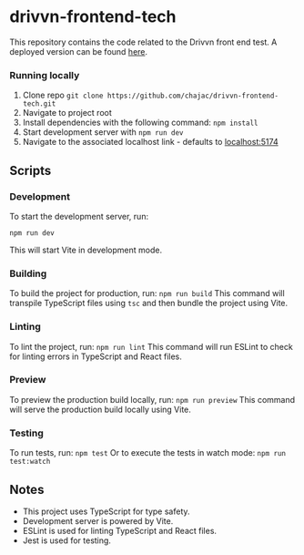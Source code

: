 # drivvn-frontend-tech

This repository contains the code related to the Drivvn front end test. A deployed version can be found [here](https://app.netlify.com/sites/snap-drivvn/overview). 

### Running locally

1. Clone repo ```git clone https://github.com/chajac/drivvn-frontend-tech.git```
2. Navigate to project root
3. Install dependencies with the following command: ```npm install```
4. Start development server with ```npm run dev```
5. Navigate to the associated localhost link - defaults to [localhost:5174](http://localhost:5173/)

## Scripts

### Development

To start the development server, run:

```npm run dev```

This will start Vite in development mode.

### Building

To build the project for production, run:
```npm run build```
This command will transpile TypeScript files using `tsc` and then bundle the project using Vite.

### Linting

To lint the project, run:
```npm run lint```
This command will run ESLint to check for linting errors in TypeScript and React files.

### Preview

To preview the production build locally, run:
```npm run preview```
This command will serve the production build locally using Vite.

### Testing

To run tests, run:
```npm test```
Or to execute the tests in watch mode:
```npm run test:watch```

## Notes

- This project uses TypeScript for type safety.
- Development server is powered by Vite.
- ESLint is used for linting TypeScript and React files.
- Jest is used for testing.


